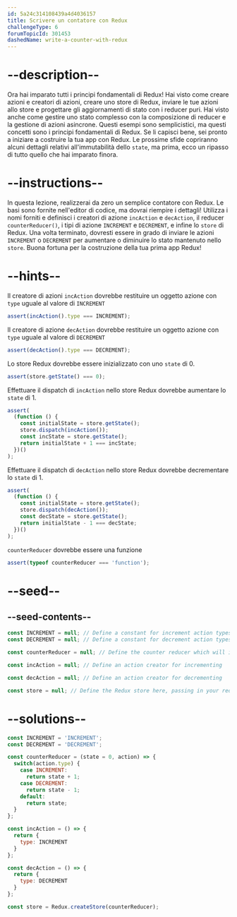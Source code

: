 ```yaml
---
id: 5a24c314108439a4d4036157
title: Scrivere un contatore con Redux
challengeType: 6
forumTopicId: 301453
dashedName: write-a-counter-with-redux
---
```


# --description--

Ora hai imparato tutti i principi fondamentali di Redux! Hai visto come creare azioni e creatori di azioni, creare uno store di Redux, inviare le tue azioni allo store e progettare gli aggiornamenti di stato con i reducer puri. Hai visto anche come gestire uno stato complesso con la composizione di reducer e la gestione di azioni asincrone. Questi esempi sono semplicistici, ma questi concetti sono i principi fondamentali di Redux. Se li capisci bene, sei pronto a iniziare a costruire la tua app con Redux. Le prossime sfide copriranno alcuni dettagli relativi all'immutabilità dello `state`, ma prima, ecco un ripasso di tutto quello che hai imparato finora.

# --instructions--

In questa lezione, realizzerai da zero un semplice contatore con Redux. Le basi sono fornite nell'editor di codice, ma dovrai riempire i dettagli! Utilizza i nomi forniti e definisci i creatori di azione `incAction` e `decAction`, il reducer `counterReducer()`, i tipi di azione `INCREMENT` e `DECREMENT`, e infine lo `store` di Redux. Una volta terminato, dovresti essere in grado di inviare le azioni `INCREMENT` o `DECREMENT` per aumentare o diminuire lo stato mantenuto nello `store`. Buona fortuna per la costruzione della tua prima app Redux!

# --hints--

Il creatore di azioni `incAction` dovrebbe restituire un oggetto azione con `type` uguale al valore di `INCREMENT`

```js
assert(incAction().type === INCREMENT);
```

Il creatore di azione `decAction` dovrebbe restituire un oggetto azione con `type` uguale al valore di `DECREMENT`

```js
assert(decAction().type === DECREMENT);
```

Lo store Redux dovrebbe essere inizializzato con uno `state` di 0.

```js
assert(store.getState() === 0);
```

Effettuare il dispatch di `incAction` nello store Redux dovrebbe aumentare lo `state` di 1.

```js
assert(
  (function () {
    const initialState = store.getState();
    store.dispatch(incAction());
    const incState = store.getState();
    return initialState + 1 === incState;
  })()
);
```

Effettuare il dispatch di `decAction` nello store Redux dovrebbe decrementare lo `state` di 1.

```js
assert(
  (function () {
    const initialState = store.getState();
    store.dispatch(decAction());
    const decState = store.getState();
    return initialState - 1 === decState;
  })()
);
```

`counterReducer` dovrebbe essere una funzione

```js
assert(typeof counterReducer === 'function');
```

# --seed--

## --seed-contents--

```js
const INCREMENT = null; // Define a constant for increment action types
const DECREMENT = null; // Define a constant for decrement action types

const counterReducer = null; // Define the counter reducer which will increment or decrement the state based on the action it receives

const incAction = null; // Define an action creator for incrementing

const decAction = null; // Define an action creator for decrementing

const store = null; // Define the Redux store here, passing in your reducers
```

# --solutions--

```js
const INCREMENT = 'INCREMENT';
const DECREMENT = 'DECREMENT';

const counterReducer = (state = 0, action) => {
  switch(action.type) {
    case INCREMENT:
      return state + 1;
    case DECREMENT:
      return state - 1;
    default:
      return state;
  }
};

const incAction = () => {
  return {
    type: INCREMENT
  }
};

const decAction = () => {
  return {
    type: DECREMENT
  }
};

const store = Redux.createStore(counterReducer);
```
